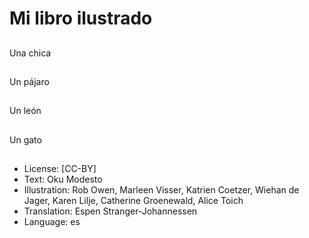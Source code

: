 # Mi libro ilustrado

##
Una chica

##
Un pájaro

##
Un león

##
Un gato

##
* License: [CC-BY]
* Text: Oku Modesto
* Illustration: Rob Owen, Marleen Visser, Katrien Coetzer, Wiehan de Jager, Karen Lilje, Catherine Groenewald, Alice Toich
* Translation: Espen Stranger-Johannessen
* Language: es
